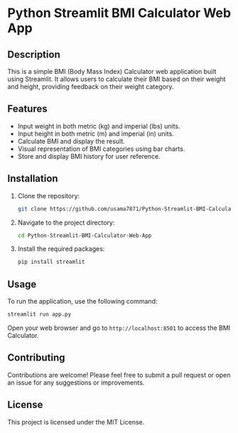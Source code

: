 # Python Streamlit BMI Calculator Web App

## Description
This is a simple BMI (Body Mass Index) Calculator web application built using Streamlit. It allows users to calculate their BMI based on their weight and height, providing feedback on their weight category.

## Features
- Input weight in both metric (kg) and imperial (lbs) units.
- Input height in both metric (m) and imperial (in) units.
- Calculate BMI and display the result.
- Visual representation of BMI categories using bar charts.
- Store and display BMI history for user reference.

## Installation
1. Clone the repository:
   ```bash
   git clone https://github.com/usama7871/Python-Streamlit-BMI-Calculator-Web-App.git
   ```
2. Navigate to the project directory:
   ```bash
   cd Python-Streamlit-BMI-Calculator-Web-App
   ```
3. Install the required packages:
   ```bash
   pip install streamlit
   ```

## Usage
To run the application, use the following command:
```bash
streamlit run app.py
```
Open your web browser and go to `http://localhost:8501` to access the BMI Calculator.

## Contributing
Contributions are welcome! Please feel free to submit a pull request or open an issue for any suggestions or improvements.

## License
This project is licensed under the MIT License.
